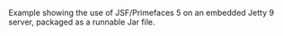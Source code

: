 Example showing the use of JSF/Primefaces 5 on an embedded Jetty 9 server, packaged as a runnable Jar file.
